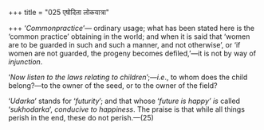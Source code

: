 +++
title = "025 एषोदिता लोकयात्रा"

+++
‘*Commonpractice*’— ordinary usage; what has been stated here is the
‘common practice’ obtaining in the world; and when it is said that
‘women are to be guarded in such and such a manner, and not otherwise’,
or ‘if women are not guarded, the progeny becomes defiled,’—it is not by
way of *injunction*.

‘*Now listen to the laws relating to children*’;—*i.e*., to whom does
the child belong?—to the owner of the seed, or to the owner of the
field?

‘*Udarka*’ stands for ‘*futurity*’; and that whose ‘*future is happy’
is* called ‘*sukhodarka*’, *conducive to happiness*. The praise is that
while all things perish in the end, these do not perish.—(25)
